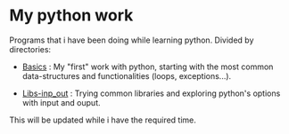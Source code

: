 # My python work
Programs that i have been doing while learning python. Divided by directories:

- [Basics](https://github.com/DidacDV/Py_work/tree/main/Basics) : My "first" work with python, starting with the most common data-structures and functionalities (loops, exceptions...).


- [Libs-inp_out](https://github.com/DidacDV/Py_work/tree/main/Libs-inp_out) : Trying common libraries and exploring python's options with input and ouput.

This will be updated while i have the required time.
